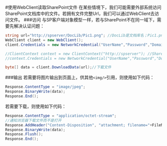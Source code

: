 #使用WebClient读取SharePoint文件
在某些情境下，我们可能需要外部系统访问SharePoint文档库中的文件。若拥有文件完整Url，我们可以通过WebClient去访问文件。
###访问
与SP客户端对象模型一样，若与SharePoint不在同一域下，需要先解决认证问题：
``` C#
string url="http://spserver/DocLib/Pic1.png"; //DocLib是文档库名；Pic1.png是文件名
WebClient client = new WebClient();
client.Credentials = new NetworkCredential("UserName","Password","Domain"); //AD环境 传递身份信息

//ClientContext context = new ClientContext("http://spserver"); //SharePoint客户端对象模型
//context.Credentials = new NetworkCredential("UserName","Password","Domain"); 

byte[] data = client.DownloadData(url);//下载文件
```
###输出
若需要将图片输出到页面上，供其他`<img/>`引用，则使用如下代码：
```C#
Response.ContentType = "image/jpeg";
Response.BinaryWrite(data);
Response.End();
```

若需要下载，则使用如下代码：
``` C#           
Response.ContentType = "application/octet-stream";
//通知浏览器下载文件而不是打开
Response.AddHeader("Content-Disposition", "attachment; filename="+FileName);
Response.BinaryWrite(data);
Response.Flush();
Response.End();
```
